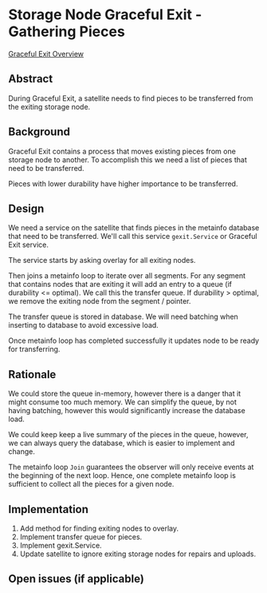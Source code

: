 # Storage Node Graceful Exit - Gathering Pieces

[Graceful Exit Overview](overview.md)

## Abstract

During Graceful Exit, a satellite needs to find pieces to be transferred from the exiting storage node.

## Background

Graceful Exit contains a process that moves existing pieces from one storage node to another. To accomplish this we need a list of pieces that need to be transferred.

Pieces with lower durability have higher importance to be transferred.

## Design

We need a service on the satellite that finds pieces in the metainfo database that need to be transferred. We'll call this service `gexit.Service` or Graceful Exit service.

The service starts by asking overlay for all exiting nodes.

Then joins a metainfo loop to iterate over all segments. For any segment that contains nodes that are exiting it will add an entry to a queue (if durability <= optimal). We call this the transfer queue. If durability > optimal, we remove the exiting node from the segment / pointer.


The transfer queue is stored in database. We will need batching when inserting to database to avoid excessive load.

Once metainfo loop has completed successfully it updates node to be ready for transferring.

## Rationale

We could store the queue in-memory, however there is a danger that it might consume too much memory. We can simplify the queue, by not having batching, however this would significantly increase the database load.

We could keep keep a live summary of the pieces in the queue, however, we can always query the database, which is easier to implement and change.

The metainfo loop `Join` guarantees the observer will only receive events at the beginning of the next loop. Hence, one complete metainfo loop is sufficient to collect all the pieces for a given node. 

## Implementation

1. Add method for finding exiting nodes to overlay.
2. Implement transfer queue for pieces.
3. Implement gexit.Service.
4. Update satellite to ignore exiting storage nodes for repairs and uploads.

## Open issues (if applicable)
